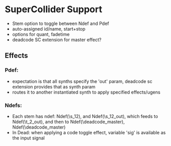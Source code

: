 # SuperCollider Support
- Stem option to toggle between Ndef and Pdef
- auto-assigned id/name, start+stop
- options for quant, fadetime
- deadcode SC extension for master effect?


## Effects
### Pdef:
- expectation is that all synths specify the 'out' param, deadcode sc extension provides that as synth param
- routes it to another instantiated synth to apply specified effects/ugens

### Ndefs:
- Each stem has ndef: Ndef(\s_12), and Ndef(\s_12_out), which feeds to Ndef(\t_2_out), and then to
Ndef(\deadcode_master), Ndef(\deadcode_master)
- In Dead: when applying a code toggle effect, variable 'sig' is available as the input signal
